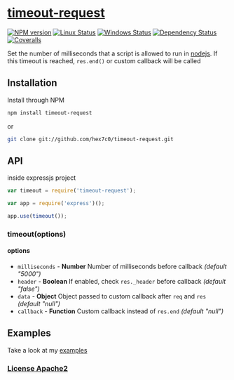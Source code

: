 # [timeout-request](https://github.com/hex7c0/timeout-request)

[![NPM version](https://img.shields.io/npm/v/timeout-request.svg)](https://www.npmjs.com/package/timeout-request)
[![Linux Status](https://img.shields.io/travis/hex7c0/timeout-request.svg?label=linux-osx)](https://travis-ci.org/hex7c0/timeout-request)
[![Windows Status](https://img.shields.io/appveyor/ci/hex7c0/timeout-request.svg?label=windows)](https://ci.appveyor.com/project/hex7c0/timeout-request)
[![Dependency Status](https://img.shields.io/david/hex7c0/timeout-request.svg)](https://david-dm.org/hex7c0/timeout-request)
[![Coveralls](https://img.shields.io/coveralls/hex7c0/timeout-request.svg)](https://coveralls.io/r/hex7c0/timeout-request)

Set the number of milliseconds that a script is allowed to run in [nodejs](http://nodejs.org/).
If this timeout is reached, `res.end()` or custom callback will be called

## Installation

Install through NPM

```bash
npm install timeout-request
```
or
```bash
git clone git://github.com/hex7c0/timeout-request.git
```

## API

inside expressjs project
```js
var timeout = require('timeout-request');

var app = require('express')();

app.use(timeout());
```

### timeout(options)

#### options

 - `milliseconds` - **Number** Number of milliseconds before callback *(default "5000")*
 - `header` - **Boolean** If enabled, check `res._header` before callback *(default "false")*
 - `data` - **Object** Object passed to custom callback after `req` and `res` *(default "null")*
 - `callback` - **Function** Custom callback instead of `res.end` *(default "null")*

## Examples

Take a look at my [examples](examples)

### [License Apache2](LICENSE)
